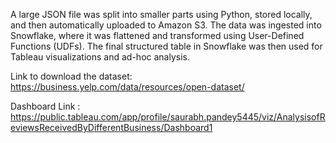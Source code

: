 A large JSON file was split into smaller parts using Python, stored locally, and then automatically uploaded to Amazon S3. The data was ingested into Snowflake, where it was flattened and transformed using User-Defined Functions (UDFs). The final structured table in Snowflake was then used for Tableau visualizations and ad-hoc analysis.

Link to download the dataset: https://business.yelp.com/data/resources/open-dataset/

Dashboard Link : https://public.tableau.com/app/profile/saurabh.pandey5445/viz/AnalysisofReviewsReceivedByDifferentBusiness/Dashboard1
